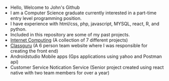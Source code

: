 - Hello, Welcome to John's Github
- I am a Computer Science graduate currently interested in a part-time entry level programming position. 
- I have experience with html/css, php, javascript, MYSQL, react, R, and python. 
- Included in this repository are some of my past projects. 
- [Internet Computing](https://lamp.cse.fau.edu/~johncharles2016/) (A collection of 7 different projects)
- [Classguru](https://classguru.org) (A 6 person team website where I was responsible for creating the front end)
- Androidstudio Mobile apps (Gps applications using yahoo and Postman api) 
- Customer Service Notication Service (Senior project created using react native with two team members for over a year)

<!---
johncharles2016/johncharles2016 is a ✨ special ✨ repository because its `README.md` (this file) appears on your GitHub profile.
You can click the Preview link to take a look at your changes.
--->
